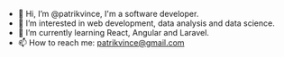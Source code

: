 - 👋 Hi, I’m @patrikvince, I'm a software developer.
- 👀 I’m interested in web development, data analysis and data science.
- 🌱 I’m currently learning React, Angular and Laravel.
- 📫 How to reach me: patrikvince@gmail.com
